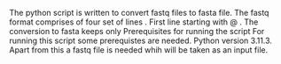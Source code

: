 The python script is written to convert fastq files to fasta file. The fastq format comprises of four set of lines . First line starting with @ . The conversion to fasta keeps only 
Prerequisites for running the script
For running this script some prerequistes are needed. Python version 3.11.3. Apart from this a fastq file is needed whih will be taken as an input file.
